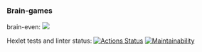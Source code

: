 ### Brain-games
brain-even:
<a href="https://asciinema.org/a/lirEaap88zUOBMB8iza0bdX0e" target="_blank"><img src="https://asciinema.org/a/lirEaap88zUOBMB8iza0bdX0e.svg" /></a>

Hexlet tests and linter status:
[![Actions Status](https://github.com/h4liff/qa-auto-engineer-javascript-project-44/actions/workflows/hexlet-check.yml/badge.svg)](https://github.com/h4liff/qa-auto-engineer-javascript-project-44/actions)
[![Maintainability](https://api.codeclimate.com/v1/badges/ee4c647d5b60a034c2f2/maintainability)](https://codeclimate.com/github/h4liff/qa-auto-engineer-javascript-project-44/maintainability)
